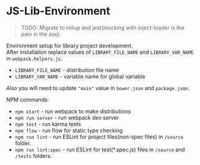 # JS-Lib-Environment  

> TODO: Migrate to rollup and jest(mocking with inject-loader is the pain in the ass).

Environment setup for library project development.  
After installation replace values of `LIBRARY_FILE_NAME` and `LIBRARY_VAR_NAME` in `webpack.helpers.js`.
* `LIBRARY_FILE_NAME` - distribution file name
* `LIBRARY_VAR_NAME` - variable name for global variable  
  
Also you will need to update `"main"` value in `bower.json` and `package.json`.  
  
NPM commands:  
* `npm start` - run webpack to make distributions
* `npm run server` - run webpack dev server
* `npm test` - run karma tests
* `npm flow` - run flow for static type checking
* `npm run lint` - run ESLint for project files(non-spec files) in `/source` folder.
* `npm run lint:spec` - run ESLint for test(*.spec.js) files in `/source` and `/tests` folders.

